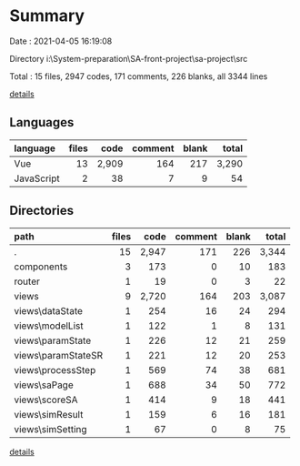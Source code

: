 # Summary

Date : 2021-04-05 16:19:08

Directory i:\System-preparation\SA-front-project\sa-project\src

Total : 15 files,  2947 codes, 171 comments, 226 blanks, all 3344 lines

[details](details.md)

## Languages
| language | files | code | comment | blank | total |
| :--- | ---: | ---: | ---: | ---: | ---: |
| Vue | 13 | 2,909 | 164 | 217 | 3,290 |
| JavaScript | 2 | 38 | 7 | 9 | 54 |

## Directories
| path | files | code | comment | blank | total |
| :--- | ---: | ---: | ---: | ---: | ---: |
| . | 15 | 2,947 | 171 | 226 | 3,344 |
| components | 3 | 173 | 0 | 10 | 183 |
| router | 1 | 19 | 0 | 3 | 22 |
| views | 9 | 2,720 | 164 | 203 | 3,087 |
| views\dataState | 1 | 254 | 16 | 24 | 294 |
| views\modelList | 1 | 122 | 1 | 8 | 131 |
| views\paramState | 1 | 226 | 12 | 21 | 259 |
| views\paramStateSR | 1 | 221 | 12 | 20 | 253 |
| views\processStep | 1 | 569 | 74 | 38 | 681 |
| views\saPage | 1 | 688 | 34 | 50 | 772 |
| views\scoreSA | 1 | 414 | 9 | 18 | 441 |
| views\simResult | 1 | 159 | 6 | 16 | 181 |
| views\simSetting | 1 | 67 | 0 | 8 | 75 |

[details](details.md)